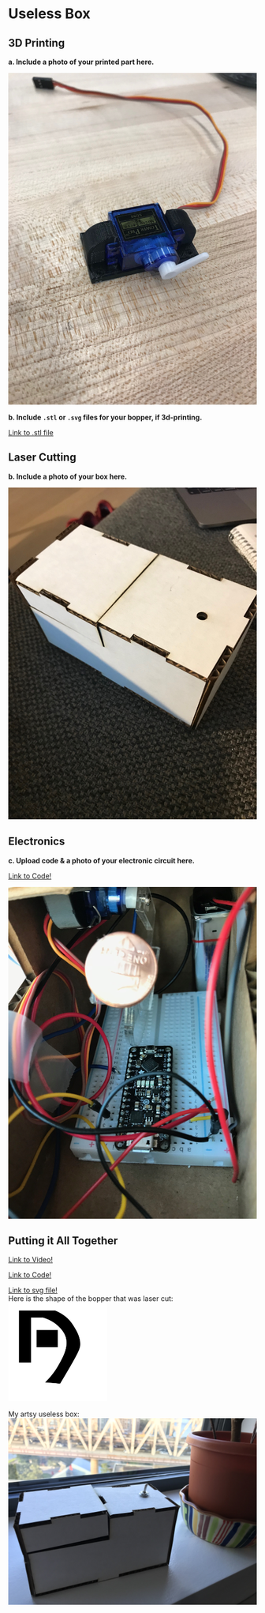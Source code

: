 # Useless Box

## 3D Printing

**a. Include a photo of your printed part here.**

![alt tag](https://github.com/wario123/IDD-Fa18-Lab5/blob/master/IMG_7452.jpg)

**b. Include `.stl` or `.svg` files for your bopper, if 3d-printing.**

[Link to .stl file](https://github.com/wario123/IDD-Fa18-Lab5/blob/master/HXT900Mount.stl)

## Laser Cutting

**b. Include a photo of your box here.**

![alt tag](https://github.com/wario123/IDD-Fa18-Lab5/blob/master/IMG_7453.jpg)

## Electronics

**c. Upload code & a photo of your electronic circuit here.**

[Link to Code!](https://github.com/wario123/IDD-Fa18-Lab5/blob/master/Bopper_code.ino)

![alt tag](https://github.com/wario123/IDD-Fa18-Lab5/blob/master/IMG_7465.jpg)

## Putting it All Together

[Link to Video!](https://www.youtube.com/watch?v=wnKFT_CZDQ4&feature=youtu.be)

[Link to Code!](https://github.com/wario123/IDD-Fa18-Lab5/blob/master/Bopper_code.ino)

[Link to svg file!](https://github.com/wario123/IDD-Fa18-Lab5/blob/master/blopper1_prototype1svg.svg)<br>
Here is the shape of the bopper that was laser cut: <br>
<img src="https://github.com/wario123/IDD-Fa18-Lab5/blob/master/Screen%20Shot%202018-10-10%20at%206.30.13%20PM.png" alt=""  width="200" height="200" />

My artsy useless box:
![alt tag](https://github.com/wario123/IDD-Fa18-Lab5/blob/master/IMG_7464.jpg)





